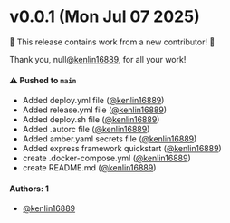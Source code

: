 # v0.0.1 (Mon Jul 07 2025)

:tada: This release contains work from a new contributor! :tada:

Thank you, null[@kenlin16889](https://github.com/kenlin16889), for all your work!

#### ⚠️ Pushed to `main`

- Added deploy.yml file ([@kenlin16889](https://github.com/kenlin16889))
- Added release.yml file ([@kenlin16889](https://github.com/kenlin16889))
- Added deploy.sh file ([@kenlin16889](https://github.com/kenlin16889))
- Added .autorc file ([@kenlin16889](https://github.com/kenlin16889))
- Added amber.yaml secrets file ([@kenlin16889](https://github.com/kenlin16889))
- Added express framework quickstart ([@kenlin16889](https://github.com/kenlin16889))
- create .docker-compose.yml ([@kenlin16889](https://github.com/kenlin16889))
- create README.md ([@kenlin16889](https://github.com/kenlin16889))

#### Authors: 1

- [@kenlin16889](https://github.com/kenlin16889)
